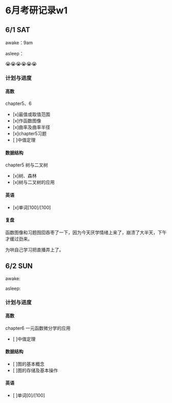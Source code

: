 # 6月考研记录w1


## 6/1 SAT
awake：9am

asleep：

:sob::sob::sob::sob::sob::sob:
### 计划与进度

#### 高数
chapter5、6
- [x]最值或取值范围 
- [x]作函数图像
- [x]曲率及曲率半径
- [x]chapter5习题
- [ ]中值定理
#### 数据结构
chapter5 树与二叉树
- [x]树、森林
- [x]树与二叉树的应用
#### 英语
- [x]单词[100]/[100]
#### 复盘
函数图像和习题囫囵吞枣了一下，因为今天厌学情绪上来了，崩溃了大半天，下午才缓过劲来。

为哄自己学习把直播弄上了。

## 6/2 SUN
awake:

asleep:

### 计划与进度

#### 高数
chapter6 一元函数微分学的应用
- [ ]中值定理
#### 数据结构
- [ ]图的基本概念
- [ ]图的存储及基本操作
#### 英语
- [ ]单词[0]/[100]
